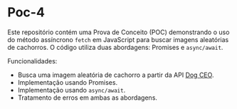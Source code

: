 # Poc-4
Este repositório contém uma Prova de Conceito (POC) demonstrando o uso do método assíncrono `fetch` em JavaScript para buscar imagens aleatórias de cachorros. O código utiliza duas abordagens: Promises e `async/await`.

Funcionalidades:

- Busca uma imagem aleatória de cachorro a partir da API [Dog CEO](https://dog.ceo/dog-api/).
- Implementação usando Promises.
- Implementação usando `async/await`.
- Tratamento de erros em ambas as abordagens.
